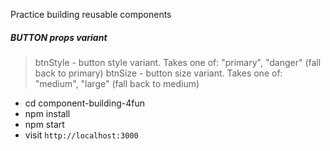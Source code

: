 
Practice building reusable components 

##### BUTTON props variant
>btnStyle - button style variant. Takes one of: "primary", "danger" (fall back to primary)
>btnSize - button size variant. Takes one of: "medium", "large" (fall back to medium)


* cd component-building-4fun
* npm install
* npm start
* visit `http://localhost:3000`
